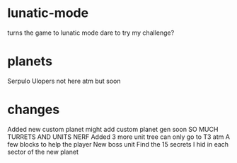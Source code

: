 # lunatic-mode
turns the game to lunatic mode dare to try my challenge? 
# planets
Serpulo
Ulopers not here atm but soon
# changes
Added new custom planet might add custom planet gen soon
SO MUCH TURRETS AND UNITS NERF
Added 3 more unit tree can only go to T3 atm
A few blocks to help the player
New boss unit
Find the 15 secrets I hid in each sector of the new planet
